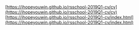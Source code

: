 [https://ihopeyouwin.github.io/rsschool-2019Q1-cv/cv](https://ihopeyouwin.github.io/rsschool-2019Q1-cv/cv)
[https://ihopeyouwin.github.io/rsschool-2019Q1-cv/index.html](https://ihopeyouwin.github.io/rsschool-2019Q1-cv/index.html)